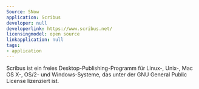 ```yaml
---
Source: SNow
application: Scribus
developer: null
developerlink: https://www.scribus.net/
licensingmodel: open source
linkapplication: null
tags:
- application
---
```

Scribus ist ein freies Desktop-Publishing-Programm für Linux-, Unix-, Mac OS X-, OS/2- und Windows-Systeme, das unter der GNU General Public License lizenziert ist.
